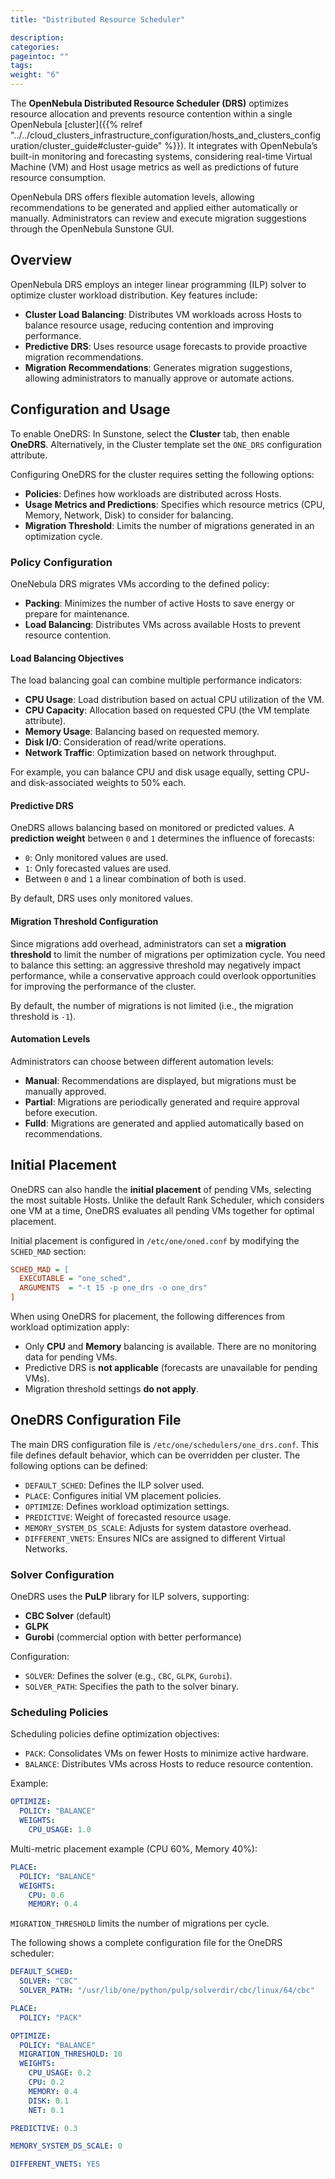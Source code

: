 ```yaml
---
title: "Distributed Resource Scheduler"

description:
categories:
pageintoc: ""
tags:
weight: "6"
---
```


<a id="scheduler-drs"></a>

<!--# OpenNebula Distributed Resource Scheduler (DRS) -->

The **OpenNebula Distributed Resource Scheduler (DRS)** optimizes resource allocation and prevents resource contention within a single OpenNebula [cluster]({{% relref "../../cloud_clusters_infrastructure_configuration/hosts_and_clusters_configuration/cluster_guide#cluster-guide" %}}). It integrates with OpenNebula’s built-in monitoring and forecasting systems, considering real-time Virtual Machine (VM) and Host usage metrics as well as predictions of future resource consumption.

OpenNebula DRS offers flexible automation levels, allowing recommendations to be generated and applied either automatically or manually. Administrators can review and execute migration suggestions through the OpenNebula Sunstone GUI.

## Overview

OpenNebula DRS employs an integer linear programming (ILP) solver to optimize cluster workload distribution. Key features include:

- **Cluster Load Balancing**: Distributes VM workloads across Hosts to balance resource usage, reducing contention and improving performance.
- **Predictive DRS**: Uses resource usage forecasts to provide proactive migration recommendations.
- **Migration Recommendations**: Generates migration suggestions, allowing administrators to manually approve or automate actions.

## Configuration and Usage

To enable OneDRS: In Sunstone, select the **Cluster** tab, then enable **OneDRS**. Alternatively, in the Cluster template set the `ONE_DRS` configuration attribute.

Configuring OneDRS for the cluster requires setting the following options:

- **Policies**: Defines how workloads are distributed across Hosts.
- **Usage Metrics and Predictions**: Specifies which resource metrics (CPU, Memory, Network, Disk) to consider for balancing.
- **Migration Threshold**: Limits the number of migrations generated in an optimization cycle.

### Policy Configuration

OneNebula DRS migrates VMs according to the defined policy:

- **Packing**: Minimizes the number of active Hosts to save energy or prepare for maintenance.
- **Load Balancing**: Distributes VMs across available Hosts to prevent resource contention.

#### Load Balancing Objectives

The load balancing goal can combine multiple performance indicators:

- **CPU Usage**: Load distribution based on actual CPU utilization of the VM.
- **CPU Capacity**: Allocation based on requested CPU (the VM template attribute).
- **Memory Usage**: Balancing based on requested memory.
- **Disk I/O**: Consideration of read/write operations.
- **Network Traffic**: Optimization based on network throughput.

For example, you can balance CPU and disk usage equally, setting CPU- and disk-associated weights to 50% each.

#### Predictive DRS

OneDRS allows balancing based on monitored or predicted values. A **prediction weight** between `0` and `1` determines the influence of forecasts:

- `0`: Only monitored values are used.
- `1`: Only forecasted values are used.
- Between `0` and `1` a linear combination of both is used.

By default, DRS uses only monitored values.

#### Migration Threshold Configuration

Since migrations add overhead, administrators can set a **migration threshold** to limit the number of migrations per optimization cycle. You need to balance this setting: an aggressive threshold may negatively impact performance, while a conservative approach could overlook opportunities for improving the performance of the cluster.

By default, the number of migrations is not limited (i.e., the migration threshold is `-1`).

#### Automation Levels

Administrators can choose between different automation levels:

- **Manual**: Recommendations are displayed, but migrations must be manually approved.
- **Partial**: Migrations are periodically generated and require approval before execution.
- **Fulld**: Migrations are generated and applied automatically based on recommendations.

## Initial Placement

OneDRS can also handle the **initial placement** of pending VMs, selecting the most suitable Hosts. Unlike the default Rank Scheduler, which considers one VM at a time, OneDRS evaluates all pending VMs together for optimal placement.

Initial placement is configured in `/etc/one/oned.conf` by modifying the `SCHED_MAD` section:

```ini
SCHED_MAD = [
  EXECUTABLE = "one_sched",
  ARGUMENTS  = "-t 15 -p one_drs -o one_drs"
]
```

When using OneDRS for placement, the following differences from workload optimization apply:

- Only **CPU** and **Memory** balancing is available. There are no monitoring data for pending VMs.
- Predictive DRS is **not applicable** (forecasts are unavailable for pending VMs).
- Migration threshold settings **do not apply**.

## OneDRS Configuration File

The main DRS configuration file is `/etc/one/schedulers/one_drs.conf`. This file defines default behavior, which can be overridden per cluster. The following options can be defined:

- `DEFAULT_SCHED`: Defines the ILP solver used.
- `PLACE`: Configures initial VM placement policies.
- `OPTIMIZE`: Defines workload optimization settings.
- `PREDICTIVE`: Weight of forecasted resource usage.
- `MEMORY_SYSTEM_DS_SCALE`: Adjusts for system datastore overhead.
- `DIFFERENT_VNETS`: Ensures NICs are assigned to different Virtual Networks.

### Solver Configuration

OneDRS uses the **PuLP** library for ILP solvers, supporting:

- **CBC Solver** (default)
- **GLPK**
- **Gurobi** (commercial option with better performance)

Configuration:

- `SOLVER`: Defines the solver (e.g., `CBC`, `GLPK`, `Gurobi`).
- `SOLVER_PATH`: Specifies the path to the solver binary.

### Scheduling Policies

Scheduling policies define optimization objectives:

- `PACK`: Consolidates VMs on fewer Hosts to minimize active hardware.
- `BALANCE`: Distributes VMs across Hosts to reduce resource contention.

Example:

```yaml
OPTIMIZE:
  POLICY: "BALANCE"
  WEIGHTS:
    CPU_USAGE: 1.0
```

Multi-metric placement example (CPU 60%, Memory 40%):

```yaml
PLACE:
  POLICY: "BALANCE"
  WEIGHTS:
    CPU: 0.6
    MEMORY: 0.4
```

`MIGRATION_THRESHOLD` limits the number of migrations per cycle.

The following shows a complete configuration file for the OneDRS scheduler:

```yaml
DEFAULT_SCHED:
  SOLVER: "CBC"
  SOLVER_PATH: "/usr/lib/one/python/pulp/solverdir/cbc/linux/64/cbc"

PLACE:
  POLICY: "PACK"

OPTIMIZE:
  POLICY: "BALANCE"
  MIGRATION_THRESHOLD: 10
  WEIGHTS:
    CPU_USAGE: 0.2
    CPU: 0.2
    MEMORY: 0.4
    DISK: 0.1
    NET: 0.1

PREDICTIVE: 0.3

MEMORY_SYSTEM_DS_SCALE: 0

DIFFERENT_VNETS: YES
```
